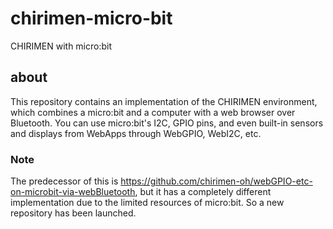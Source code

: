 # chirimen-micro-bit
CHIRIMEN with micro:bit

## about
This repository contains an implementation of the CHIRIMEN environment, which combines a micro:bit and a computer with a web browser over Bluetooth. You can use micro:bit's I2C, GPIO pins, and even built-in sensors and displays from WebApps through WebGPIO, WebI2C, etc.

### Note
The predecessor of this is https://github.com/chirimen-oh/webGPIO-etc-on-microbit-via-webBluetooth, but it has a completely different implementation due to the limited resources of micro:bit. So a new repository has been launched.
